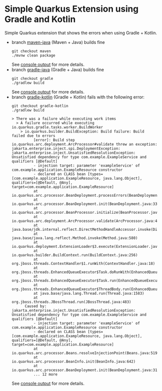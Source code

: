 # Simple Quarkus Extension using Gradle and Kotlin

Simple Quarkus extension that shows the errors when using Gradle + Kotlin.

- branch [maven-java](https://github.com/cthiebault/quarkus-gradle-kotlin-extension) (Maven + Java) builds fine
  ```shell
  git checkout maven
  ./mvnw clean package 
  ```
  See [console output](./maven-java-console.txt) for more details.
- branch [gradle-java](https://github.com/cthiebault/quarkus-gradle-kotlin-extension/tree/gradle-java) (Gradle + Java) builds fine
  ```shell
  git checkout gradle
  ./gradlew build 
  ```
  See [console output](./gradle-java-console-log.txt) for more details.
- branch [gradle-kotlin](https://github.com/cthiebault/quarkus-gradle-kotlin-extension/tree/gradle-kotlin) 
  (Gradle + Kotlin) fails with the following error:
  ```shell
  git checkout gradle-kotlin
  ./gradlew build
  
  > There was a failure while executing work items
    > A failure occurred while executing io.quarkus.gradle.tasks.worker.BuildWorker
      > io.quarkus.builder.BuildException: Build failure: Build failed due to errors
        	[error]: Build step io.quarkus.arc.deployment.ArcProcessor#validate threw an exception: jakarta.enterprise.inject.spi.DeploymentException: jakarta.enterprise.inject.UnsatisfiedResolutionException: Unsatisfied dependency for type com.example.ExampleService and qualifiers [@Default]
        	- injection target: parameter 'exampleService' of com.example.application.ExampleResource constructor
        	- declared on CLASS bean [types=[com.example.application.ExampleResource, java.lang.Object], qualifiers=[@Default, @Any], target=com.example.application.ExampleResource]
        	at io.quarkus.arc.processor.BeanDeployment.processErrors(BeanDeployment.java:1529)
        	at io.quarkus.arc.processor.BeanDeployment.init(BeanDeployment.java:332)
        	at io.quarkus.arc.processor.BeanProcessor.initialize(BeanProcessor.java:166)
        	at io.quarkus.arc.deployment.ArcProcessor.validate(ArcProcessor.java:488)
        	at java.base/jdk.internal.reflect.DirectMethodHandleAccessor.invoke(DirectMethodHandleAccessor.java:103)
        	at java.base/java.lang.reflect.Method.invoke(Method.java:580)
        	at io.quarkus.deployment.ExtensionLoader$3.execute(ExtensionLoader.java:849)
        	at io.quarkus.builder.BuildContext.run(BuildContext.java:256)
        	at org.jboss.threads.ContextHandler$1.runWith(ContextHandler.java:18)
        	at org.jboss.threads.EnhancedQueueExecutor$Task.doRunWith(EnhancedQueueExecutor.java:2516)
        	at org.jboss.threads.EnhancedQueueExecutor$Task.run(EnhancedQueueExecutor.java:2495)
        	at org.jboss.threads.EnhancedQueueExecutor$ThreadBody.run(EnhancedQueueExecutor.java:1521)
        	at java.base/java.lang.Thread.run(Thread.java:1583)
        	at org.jboss.threads.JBossThread.run(JBossThread.java:483)
        Caused by: jakarta.enterprise.inject.UnsatisfiedResolutionException: Unsatisfied dependency for type com.example.ExampleService and qualifiers [@Default]
        	- injection target: parameter 'exampleService' of com.example.application.ExampleResource constructor
        	- declared on CLASS bean [types=[com.example.application.ExampleResource, java.lang.Object], qualifiers=[@Default, @Any], target=com.example.application.ExampleResource]
        	at io.quarkus.arc.processor.Beans.resolveInjectionPoint(Beans.java:519)
        	at io.quarkus.arc.processor.BeanInfo.init(BeanInfo.java:642)
        	at io.quarkus.arc.processor.BeanDeployment.init(BeanDeployment.java:317)
        	... 12 more
    ```
    See [console output](./gradle-kotlin-console-log.txt) for more details.